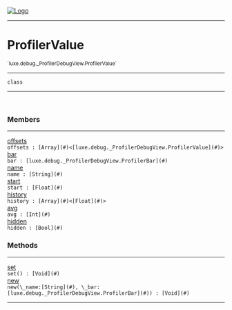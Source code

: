 
[![Logo](../../../../images/logo.png)](../../../../api/index.html)

---



<h1>ProfilerValue</h1>
<small>`luxe.debug._ProfilerDebugView.ProfilerValue`</small>



---

`class`

---

&nbsp;
&nbsp;



<h3>Members</h3> <hr/><span class="member apipage">
                <a name="offsets"><a class="lift" href="#offsets">offsets</a></a><div class="clear"></div><code class="signature apipage">offsets : [Array](#)&lt;[luxe.debug._ProfilerDebugView.ProfilerValue](#)&gt;</code><br/></span>
            <span class="small_desc_flat"></span><span class="member apipage">
                <a name="bar"><a class="lift" href="#bar">bar</a></a><div class="clear"></div><code class="signature apipage">bar : [luxe.debug._ProfilerDebugView.ProfilerBar](#)</code><br/></span>
            <span class="small_desc_flat"></span><span class="member apipage">
                <a name="name"><a class="lift" href="#name">name</a></a><div class="clear"></div><code class="signature apipage">name : [String](#)</code><br/></span>
            <span class="small_desc_flat"></span><span class="member apipage">
                <a name="start"><a class="lift" href="#start">start</a></a><div class="clear"></div><code class="signature apipage">start : [Float](#)</code><br/></span>
            <span class="small_desc_flat"></span><span class="member apipage">
                <a name="history"><a class="lift" href="#history">history</a></a><div class="clear"></div><code class="signature apipage">history : [Array](#)&lt;[Float](#)&gt;</code><br/></span>
            <span class="small_desc_flat"></span><span class="member apipage">
                <a name="avg"><a class="lift" href="#avg">avg</a></a><div class="clear"></div><code class="signature apipage">avg : [Int](#)</code><br/></span>
            <span class="small_desc_flat"></span><span class="member apipage">
                <a name="hidden"><a class="lift" href="#hidden">hidden</a></a><div class="clear"></div><code class="signature apipage">hidden : [Bool](#)</code><br/></span>
            <span class="small_desc_flat"></span>





<h3>Methods</h3> <hr/><span class="method apipage">
            <a name="set"><a class="lift" href="#set">set</a></a> <div class="clear"></div><code class="signature apipage">set() : [Void](#)</code><br/><span class="small_desc_flat"></span>
        </span>
    <span class="method apipage">
            <a name="new"><a class="lift" href="#new">new</a></a> <div class="clear"></div><code class="signature apipage">new(\_name:[String](#)<span></span>, \_bar:[luxe.debug._ProfilerDebugView.ProfilerBar](#)<span></span>) : [Void](#)</code><br/><span class="small_desc_flat"></span>
        </span>
    





---

&nbsp;
&nbsp;
&nbsp;
&nbsp;